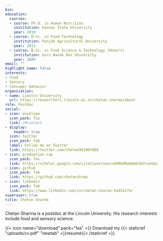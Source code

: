 ```yaml
---
bio:
education:
  courses:
  - course: Ph.D. in Human Nutrition
    institution: Kansas State University
    year: 2019
  - course: M.Sc. in Food Technology
    institution: Punjab Agricultural University
    year: 2012
  - course: B.Sc. in Food Science & Technology (Honors)
    institution: Guru Nanak Dev University
    year: 2009
email: ""
highlight_name: false
interests:
- Food
- Sensory
- Consumer behavior
organization:
- name: Lincoln University
  url: https://researchers.lincoln.ac.nz/chetan.sharma/about
role: Postdoc
social:
- icon: envelope
  icon_pack: fas
  link: /#contact
- display:
    header: true
  icon: twitter
  icon_pack: fab
  label: Follow me on Twitter
  link: https://twitter.com/ChetanS61907888
- icon: graduation-cap
  icon_pack: fas
  link: https://scholar.google.com/citations?user=UbMXdRoAAAAJ&hl=en&oi=ao
- icon: github
  icon_pack: fab
  link: https://github.com/chetanshrma
- icon: linkedin
  icon_pack: fab
  link: https://www.linkedin.com/in/chetan-sharma-5a45a174/
superuser: true
title: Chetan Sharma
---
```


Chetan Sharma is a postdoc at the Lincoln University. His research interests include food and sensory science.

{{< icon name="download" pack="fas" >}} Download my {{< staticref "uploads/cv.pdf" "newtab" >}}resumé{{< /staticref >}}.
